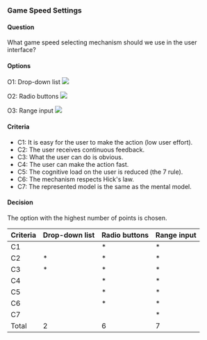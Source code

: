 ### Game Speed Settings

#### Question
What game speed selecting mechanism should we use in the user interface?

#### Options
O1: Drop-down list
![](https://github.com/danielamariei/tetwix/blob/master/wiki-resources/images/qoc/qoc-game-speed-drop-down.jpg)

O2: Radio buttons
![](https://github.com/danielamariei/tetwix/blob/master/wiki-resources/images/qoc/qoc-game-speed-radio.jpg)

O3: Range input
![](https://github.com/danielamariei/tetwix/blob/master/wiki-resources/images/qoc/qoc-game-speed-range.jpg)

#### Criteria

* C1: It is easy for the user to make the action (low user effort).
* C2: The user receives continuous feedback.
* C3: What the user can do is obvious.
* C4: The user can make the action fast.
* C5: The cognitive load on the user is reduced (the 7 rule).
* C6: The mechanism respects Hick's law.
* C7: The represented model is the same as the mental model.

#### Decision
The option with the highest number of points is chosen.

Criteria | Drop-down list | Radio buttons | Range input
---------|----------------|---------------|------------
 C1 |  | * | *
 C2 | * | * | * 
 C3 | * | * | * 
 C4 |  | * | * 
 C5 |  | * | *
 C6 |  | * | *
 C7 |  |  | *
 Total | 2 | 6 | 7
